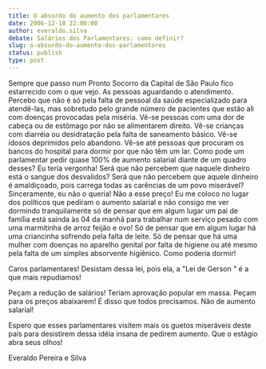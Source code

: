 ```yaml
---
title: O absurdo do aumento dos parlamentares
date: 2006-12-18 22:00:00
author: everaldo.silva
debate: Salários dos Parlamentares: como definir?
slug: o-absurdo-do-aumento-dos-parlamentares
status: publish 
type: post
---
```


Sempre que passo num Pronto Socorro da Capital de São Paulo fico estarrecido com o que vejo. As pessoas aguardando o atendimento. Percebo que não é só pela falta de pessoal da saúde especializado para atendê-las, mas sobretudo pelo grande número de pacientes que estão ali com doenças provocadas pela miséria. Vê-se pessoas com uma dor de cabeça ou de estômago por não se alimentarem direito. Vê-se crianças com diarréia ou desidratação pela falta de saneamento básico. Vê-se idosos deprimidos pelo abandono. Vê-se até pessoas que procuram os bancos do hospital para dormir por que não têm um lar. Como pode um parlamentar pedir quase 100% de aumento salarial diante de um quadro desses? Eu teria vergonha! Será que não percebem que naquele dinheiro está o sangue dos desvalidos? Será que não percebem que aquele dinheiro é amaldiçoado, pois carrega todas as carências de um povo miserável? Sinceramente, eu não o queria! Não a esse preço! Eu me coloco no lugar dos políticos que pediram o aumento salarial e não consigo me ver dormindo tranquilamente só de pensar que em algum lugar um pai de família está sainda às 04 da manhã para trabalhar num serviço pesado com uma marmitinha de arroz feijão e ovo! Só de pensar que em algum lugar há uma criancinha sofrendo pela falta de leite. Só de pensar que há uma mulher com doenças no aparelho genital por falta de higiene ou até mesmo pela falta de um simples absorvente higiênico. Como poderia dormir!   

Caros parlamentares! Desistam dessa lei, pois ela, a "Lei de Gerson " é a que mais repudiamos!  

Peçam a redução de salários! Teriam aprovação popular em massa. Peçam para os preços abaixarem! É disso que todos precisamos. Não de aumento salarial!  

Espero que esses parlamentares visitem mais os guetos miseráveis deste país para desistirem dessa idéia insana de pedirem aumento. Que o estágio abra seus olhos!  

Everaldo Pereira e Silva
